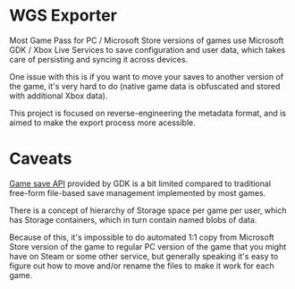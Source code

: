 # WGS Exporter
Most Game Pass for PC / Microsoft Store versions of games use Microsoft GDK / Xbox Live Services to save configuration and user data, which takes care of persisting and syncing it across devices.

One issue with this is if you want to move your saves to another version of the game, it's very hard to do (native game data is obfuscated and stored with additional Xbox data).

This project is focused on reverse-engineering the metadata format, and is aimed to make the export process more acessible.

# Caveats
[Game save API](https://learn.microsoft.com/en-us/gaming/gdk/_content/gc/system/overviews/game-save/game-saves) provided by GDK is a bit limited compared to traditional free-form file-based save management implemented by most games.

There is a concept of hierarchy of Storage space per game per user, which has Storage containers, which in turn contain named blobs of data.

Because of this, it's impossible to do automated 1:1 copy from Microsoft Store version of the game to regular PC version of the game that you might have on Steam or some other service, but generally speaking it's easy to figure out how to move and/or rename the files to make it work for each game.
